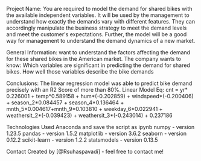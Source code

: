 Project Name: You are required to model the demand for shared bikes
with the available independent variables. It will be used by the
management to understand how exactly the demands vary with different
features. They can accordingly manipulate the business strategy to meet
the demand levels and meet the customer\'s expectations. Further, the
model will be a good way for management to understand the demand
dynamics of a new market.


General Information:
want to understand the factors affecting the
demand for these shared bikes in the American market. The company wants
to know: Which variables are significant in predicting the demand for
shared bikes. How well those variables describe the bike demands



Conclusions:
The linear regression model was able to predict bike
demand precisely with an R2 Score of more than 80%. 
Linear Model Eq:
cnt = yr\* 0.226001 + temp\*0.589158 + hum\*(-0.202859) +
windspeed\*(-0.200406) + season_2\*0.084457 + season_4\*0.136464 +
mnth_5\*0.004617+mnth_9\*0.103810 + weekday_6\*0.022941 +
weathersit_2\*(-0.039423) + weathersit_3\*(-0.243014) + 0.237186



Technologies Used 
Anaconda and save the script as ipynb
numpy - version 1.23.5 
pandas - version 1.5.2 
matplotlib - version 3.6.2 
seaborn - version 0.12.2 
scikit-learn - version 1.2.2 
statsmodels - version 0.13.5

Contact Created by \[@Rsuhaspavadi\] - feel free to contact me!
